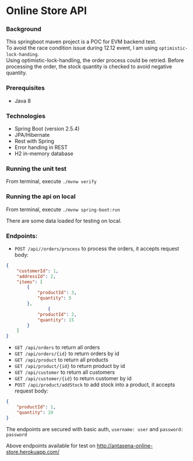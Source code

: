 # Online Store API


### Background

This springboot maven project is a POC for EVM backend test.\
To avoid the race condition issue during 12.12 event, I am using `optimistic-lock-handing`.\
Using optimistic-lock-handling, the order process could be retried. Before processing the order, the stock quantity is
checked to avoid negative quantity. 

### Prerequisites

* Java 8

### Technologies

* Spring Boot (version 2.5.4)
* JPA/Hibernate
* Rest with Spring
* Error handing in REST
* H2 in-memory database

### Running the unit test

From terminal, execute `./mvnw verify`

### Running the api on local

From terminal, execute `./mvnw spring-boot:run`

There are some data loaded for testing on local.

### Endpoints:

* `POST /api//orders/process` to process the orders, it accepts request body:
```json
{
	"customerId": 1,
	"addressId": 2,
	"items": [
		{
			"productId": 3,
			"quantity": 5
		},
				{
			"productId": 2,
			"quantity": 15
		}
	]
}
```

* `GET /api/orders` to return all orders
* `GET /api/orders/{id}` to return orders by id
* `GET /api/product` to return all products
* `GET /api/product/{id}` to return product by id
* `GET /api/customer` to return all customers
* `GET /api/customer/{id}` to return customer by id
* `POST /api/product/addStock` to add stock into a product, it accepts request body:
```json
{
	"productId": 1,
	"quantity": 10
}
```
The endpoints are secured with basic auth, `username: user` and `password: password`

Above endpoints available for test on http://antasena-online-store.herokuapp.com/

